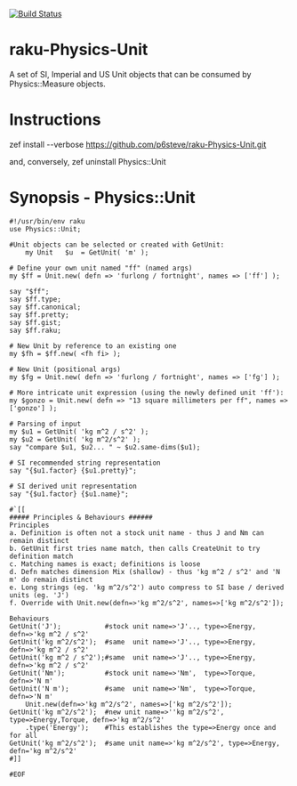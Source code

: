 [![Build Status](https://travis-ci.com/p6steve/raku-Physics-Unit.svg?branch=master)](https://travis-ci.com/p6steve/raku-Physics-Unit)

# raku-Physics-Unit
A set of SI, Imperial and US Unit objects that can be consumed by Physics::Measure objects.

# Instructions
zef install --verbose https://github.com/p6steve/raku-Physics-Unit.git

and, conversely, zef uninstall Physics::Unit

# Synopsis - Physics::Unit

```perl6
#!/usr/bin/env raku
use Physics::Unit;

#Unit objects can be selected or created with GetUnit:
    my Unit   $u  = GetUnit( 'm' );
    
# Define your own unit named "ff" (named args)
my $ff = Unit.new( defn => 'furlong / fortnight', names => ['ff'] );

say "$ff";
say $ff.type;
say $ff.canonical;
say $ff.pretty;
say $ff.gist;
say $ff.raku;

# New Unit by reference to an existing one
my $fh = $ff.new( <fh fi> );

# New Unit (positional args)
my $fg = Unit.new( defn => 'furlong / fortnight', names => ['fg'] );

# More intricate unit expression (using the newly defined unit 'ff'):
my $gonzo = Unit.new( defn => "13 square millimeters per ff", names => ['gonzo'] );

# Parsing of input
my $u1 = GetUnit( 'kg m^2 / s^2' );
my $u2 = GetUnit( 'kg m^2/s^2' );
say "compare $u1, $u2... " ~ $u2.same-dims($u1);

# SI recommended string representation
say "{$u1.factor} {$u1.pretty}";

# SI derived unit representation
say "{$u1.factor} {$u1.name}";

#`[[
##### Principles & Behaviours ######
Principles
a. Definition is often not a stock unit name - thus J and Nm can remain distinct
b. GetUnit first tries name match, then calls CreateUnit to try definition match
c. Matching names is exact; definitions is loose
d. Defn matches dimension Mix (shallow) - thus 'kg m^2 / s^2' and 'N m' do remain distinct
e. Long strings (eg. 'kg m^2/s^2') auto compress to SI base / derived units (eg. 'J')
f. Override with Unit.new(defn=>'kg m^2/s^2', names=>['kg m^2/s^2']);

Behaviours
GetUnit('J');           #stock unit name=>'J'.., type=>Energy, defn=>'kg m^2 / s^2'
GetUnit('kg m^2/s^2');  #same  unit name=>'J'.., type=>Energy, defn=>'kg m^2 / s^2'
GetUnit('kg m^2 / s^2');#same  unit name=>'J'.., type=>Energy, defn=>'kg m^2 / s^2'
GetUnit('Nm');          #stock unit name=>'Nm',  type=>Torque, defn=>'N m'
GetUnit('N m');         #same  unit name=>'Nm',  type=>Torque, defn=>'N m'
    Unit.new(defn=>'kg m^2/s^2', names=>['kg m^2/s^2']);
GetUnit('kg m^2/s^2');  #new unit name=>''kg m^2/s^2', type=>Energy,Torque, defn=>'kg m^2/s^2'
    .type('Energy');    #This establishes the type=>Energy once and for all
GetUnit('kg m^2/s^2');  #same unit name=>'kg m^2/s^2', type=>Energy, defn='kg m^2/s^2'
#]]

#EOF
```
